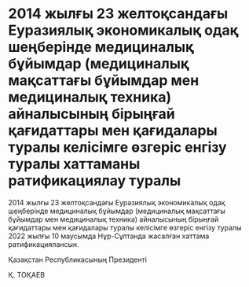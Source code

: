 # 2014 жылғы 23 желтоқсандағы Еуразиялық экономикалық одақ шеңберінде медициналық бұйымдар (медициналық мақсаттағы бұйымдар мен медициналық техника) айналысының бірыңғай қағидаттары мен қағидалары туралы келісімге өзгеріс енгізу туралы хаттаманы ратификациялау туралы  

2014 жылғы 23 желтоқсандағы Еуразиялық экономикалық одақ шеңберінде медициналық бұйымдар (медициналық мақсаттағы бұйымдар мен медициналық техника) айналысының бірыңғай қағидаттары мен қағидалары туралы келісімге өзгеріс енгізу туралы 2022 жылғы 10 маусымда Нұр-Сұлтанда жасалған хаттама ратификациялансын.

Қазақстан Республикасының Президенті

Қ. ТОҚАЕВ

